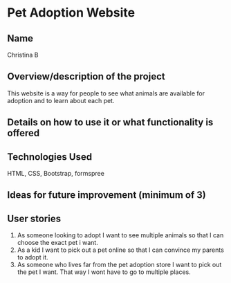 # Pet Adoption Website

## Name
Christina B

## Overview/description of the project
This website is a way for people to see what animals are available for adoption and to learn about each pet.

## Details on how to use it or what functionality is offered


## Technologies Used
HTML, CSS, Bootstrap, formspree

## Ideas for future improvement (minimum of 3)


## User stories
1. As someone looking to adopt I want to see multiple animals so that I can choose the exact pet i want.
2. As a kid I want to pick out a pet online so that I can convince my parents to adopt it.
3. As someone who lives far from the pet adoption store I want to pick out the pet I want. That way I wont have to go to multiple places.